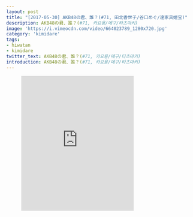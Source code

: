 ```yaml
---
layout: post
title: "[2017-05-30] AKB48の君、誰？(#71, 田北香世子/谷口めぐ/達家真姫宝)"
description: AKB48の君、誰？(#71, 카요용/메구/타츠마키)
image: 'https://i.vimeocdn.com/video/664023789_1280x720.jpg'
category: 'kimidare'
tags:
- hiwatan
- kimidare
twitter_text: AKB48の君、誰？(#71, 카요용/메구/타츠마키)
introduction: AKB48の君、誰？(#71, 카요용/메구/타츠마키)
---
```

<figure class="video_container">
<iframe src="https://player.vimeo.com/video/240669899" height="360" frameborder="0" webkitallowfullscreen mozallowfullscreen allowfullscreen></iframe>
</figure>

